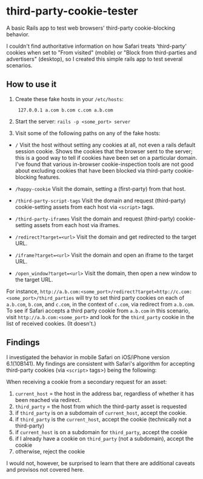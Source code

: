 third-party-cookie-tester
=========================

A basic Rails app to test web browsers' third-party cookie-blocking behavior.

I couldn't find authoritative information on how Safari treats 'third-party' cookies when set to "From visited" (mobile) or "Block from third-parties and advertisers" (desktop), so I created this simple rails app to test several scenarios.

How to use it
-------------

1. Create these fake hosts in your `/etc/hosts`:

        127.0.0.1 a.com b.com c.com a.b.com

2. Start the server: `rails -p <some_port> server`

3. Visit some of the following paths on any of the fake hosts:

* `/`
Visit the host without setting any cookies at all, not even a rails default session cookie. Shows the cookies that the browser sent to the server; this is a good way to tell if cookies have been set on a particular domain. I've found that various in-browser cookie-inspection tools are not good about excluding cookies that have been blocked via third-party cookie-blocking features.

* `/happy-cookie`
Visit the domain, setting a (first-party) from that host.

* `/third-party-script-tags`
Visit the domain and request (third-party) cookie-setting assets from each host via `<script>` tags.

* `/third-party-iframes`
Visit the domain and request (third-party) cookie-setting assets from each host via iframes.

* `/redirect?target=<url>`
Visit the domain and get redirected to the target URL.

* `/iframe?target=<url>`
Visit the domain and open an iframe to the target URL.

* `/open_window?target=<url>`
Visit the domain, then open a new window to the target URL.

For instance, `http://a.b.com:<some_port>/redirect?target=http://c.com:<some_port>/third_parties` will try to set third party cookies on each of `a.b.com`, `b.com`, and `c.com`, in the context of `c.com`, via redirect from `a.b.com`. To see if Safari accepts a third party cookie from `a.b.com` in this scenario, visit `http://a.b.com:<some_port>` and look for the `third_party` cookie in the list of received cookies. (It doesn't.)

Findings
--------

I investigated the behavior in mobile Safari on iOS/iPhone version 6.1(10B141). My findings are consistent with Safari's algorithm for accepting third-party cookies (via `<script>` tags>) being the following:

When receiving a cookie from a secondary request for an asset:

1. `current_host` = the host in the address bar, regardless of whether it has been reached via redirect.
1. `third_party` = the host from which the third-party asset is requested
1. if `third_party` is on a subdomain of `current_host`, accept the cookie.
1. if `third_party` is the `current_host`, accept the cookie (technically not a third-party)
1. if `current_host` is on a subdomain for `third_party`, accept the cookie
1. if I already have a cookie on `third_party` (not a subdomain), accept the cookie
1. otherwise, reject the cookie

I would not, however, be surprised to learn that there are additional caveats and provisos not covered here.

